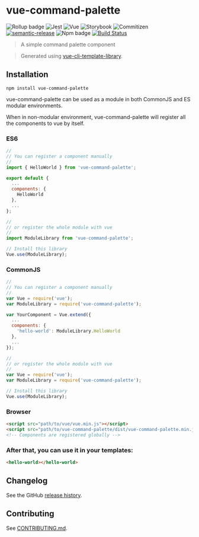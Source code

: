 # vue-command-palette

![Rollup badge](https://img.shields.io/badge/Rollup-^0.53.3-ff69b4.svg)
![Jest](https://img.shields.io/badge/Jest-^22.0.4-blue.svg)
![Vue](https://img.shields.io/badge/Vue-^2.5.13-brightgreen.svg)
![Storybook](https://img.shields.io/badge/Storybook-^3.3.3-ff70a3.svg)
![Commitizen](https://img.shields.io/badge/Commitizen-enabled-brightgreen.svg)
[![semantic-release](https://img.shields.io/badge/%20%20%F0%9F%93%A6%F0%9F%9A%80-semantic--release-e10079.svg)](https://github.com/semantic-release/semantic-release)
![Npm badge](https://img.shields.io/npm/v/vue-command-palette.svg)
[![Build Status](https://travis-ci.org/user/repository.svg?branch=master)](https://travis-ci.org/user/repository)

> A simple command palette component

> Generated using [vue-cli-template-library](https://github.com/julon/vue-cli-template-library).

## Installation
```
npm install vue-command-palette
```
vue-command-palette can be used as a module in both CommonJS and ES modular environments.

When in non-modular environment, vue-command-palette will register all the components to vue by itself.</p>

### ES6
```js
//
// You can register a component manually
//
import { HelloWorld } from 'vue-command-palette';

export default {
  ...
  components: {
    HelloWorld
  },
  ...
};

//
// or register the whole module with vue
//
import ModuleLibrary from 'vue-command-palette';

// Install this library
Vue.use(ModuleLibrary);
```

### CommonJS
```js
//
// You can register a component manually
//
var Vue = require('vue');
var ModuleLibrary = require('vue-command-palette');

var YourComponent = Vue.extend({
  ...
  components: {
    'hello-world': ModuleLibrary.HelloWorld
  },
  ...
});

//
// or register the whole module with vue
//
var Vue = require('vue');
var ModuleLibrary = require('vue-command-palette');

// Install this library
Vue.use(ModuleLibrary);
```

### Browser

```html
<script src="path/to/vue/vue.min.js"></script>
<script src="path/to/vue-command-palette/dist/vue-command-palette.min.js"></script>
<!-- Components are registered globally -->
```

### After that, you can use it in your templates:

```html
<hello-world></hello-world>
```

## Changelog

See the GitHub [release history](https://github.com/user/repository/releases).

## Contributing

See [CONTRIBUTING.md](.github/CONTRIBUTING.md).
